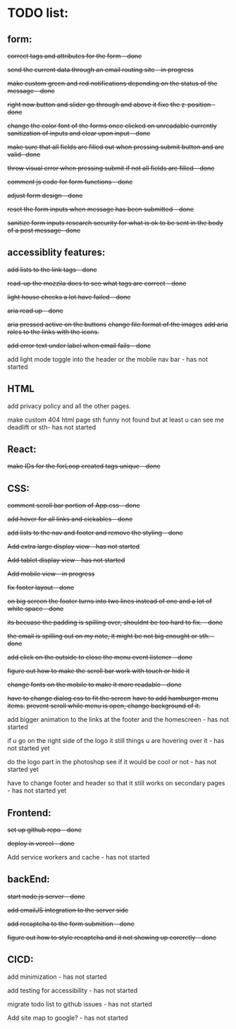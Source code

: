 # TODO list:

<h2>form:</h2>

<s>correct tags and attributes for the form - done</s>

<s>send the current data through an email routing site - in progress</s>

<s>make custom green and red notifications depending on the status of the message - done</s>

<s>right now button and slider go through and above it fixe the z-position - done</s>

<s>change the color font of the forms once clicked on unreadable currently
sanitization of inputs and clear upon input - done</s>

<s>make sure that all fields are filled out when pressing submit button and are valid- done</s>

<s>throw visual error when pressing submit if not all fields are filled - done</s>

<s>comment js code for form functions - done</s>

<s>adjust form design - done</s>

<s>reset the form inputs when message has been submitted - done</s>

<s>sanitize form inputs research security for what is ok to be sent in the body of a post message- done </s>

<h2>accessiblity features:</h2>

<s>add lists to the link tags - done</s>

<s>read-up the mozzila docs to see what tags are correct - done</s>

<s>light house checks a lot have failed - done</s>

<s>aria read up - done </s>

<s>aria pressed active on the buttons</s>
<s>change file format of the images</s>
<s>add aria roles to the links with the icons.</s>

<s>add error text under label when email fails - done </s>

add light mode toggle into the header or the mobile nav bar - has not started

<h2>HTML</h2>
add privacy policy and all the other pages.

make custom 404 html page sth funny not found but at least u can see me deadlift or sth- has not started

<h2>React:</h2>
<s>make IDs for the forLoop created tags unique - done</s>

<h2>CSS:</h2>
<s>comment scroll bar portion of App.css - done</s>

<s>add hover for all links and cickables - done</s>

<s>add lists to the nav and footer and remove the styling - done</s>

<s>Add extra large display view - has not started</s>

<s>Add tablet display view - has not started</s>

<s>Add mobile view - in progress</s>

<s>fix footer layout - done</s>

<s>on big screen the footer turns into two lines instead of one and a lot of white space - done</s>

<s>its becuase the padding is spilling over, shouldnt be too hard to fix. - done</s>

<s>the email is spilling out on my note, it might be not big enought or sth. - done</s>

<s>add click on the outside to close the menu event listener - done</s>

<s>figure out how to make the scroll bar work with touch or hide it</s>

<s>change fonts on the mobile to make it more readable - done</s>

<s>have to change dialog css to fit the screen</s>
<s>have to add hamburger menu items.</s>
<s>prevent scroll while menu is open, change background of it.</s>

add bigger animation to the links at the footer and the homescreen - has not started

if u go on the right side of the logo it still things u are hovering over it - has not started yet

do the logo part in the photoshop see if it would be cool or not - has not started yet

have to change footer and header so that it still works on secondary pages - has not started yet

<h2>Frontend:</h2>
<s>set up github repo - done</s>

<s>deploy in vercel - done</s>

Add service workers and cache - has not started

<h2>backEnd:</h2>

<s>start node.js server - done</s>

<s>add emailJS integration to the server side</s>

<s>add recaptcha to the form submition - done </s>

<s>figure out how to style recaptcha and it not showing up corerctly - done</s>

<h2>CICD:</h2>
add minimization - has not started

add testing for accessibility - has not started

migrate todo list to github issues - has not started

Add site map to google? - has not started
